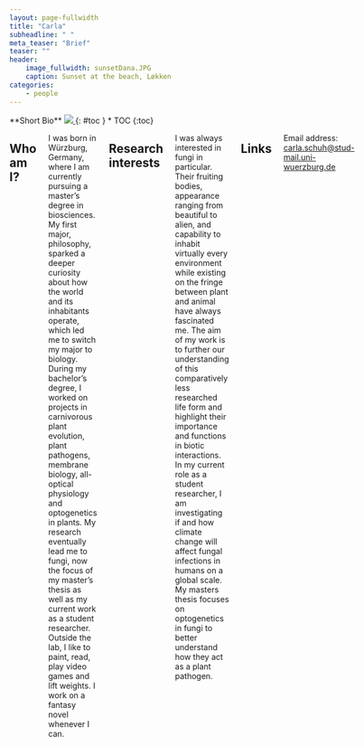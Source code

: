 ```yaml
---
layout: page-fullwidth
title: "Carla"
subheadline: " "
meta_teaser: "Brief"
teaser: ""
header:
    image_fullwidth: sunsetDana.JPG
    caption: Sunset at the beach, Løkken
categories:
    - people
---
```

<!--more-->

<div class="row">
<div class="medium-4 medium-push-8 columns" markdown="1">
<div class="panel radius" markdown="1">
**Short Bio**
<a class="th [radius]" href="{{ site.url }}/images/DeptPic.jpeg">
<img src="{{ site.url }}/images/">
</a>
{: #toc }
*  TOC
{:toc}
</div>
</div><!-- /.medium-4.columns -->



<div class="medium-8 medium-pull-4 columns" markdown="1">



## Who am I?

I was born in Würzburg, Germany, where I am currently pursuing a master’s degree in biosciences. My first major, philosophy, sparked a deeper curiosity about how the world and its inhabitants operate, which led me to switch my major to biology. 
During my bachelor’s degree, I worked on projects in carnivorous plant evolution, plant pathogens, membrane biology, all-optical physiology and optogenetics in plants. 
My research eventually lead me to fungi, now the focus of my master’s thesis as well as my current work as a student researcher.
Outside the lab, I like to paint, read, play video games and lift weights. I work on a fantasy novel whenever I can.

## Research interests

I was always interested in fungi in particular. Their fruiting bodies, appearance ranging from beautiful to alien, and capability to inhabit virtually every environment while existing on the fringe between plant and animal have always fascinated me. The aim of my work is to further our understanding of this comparatively less researched life form and highlight their importance and functions in biotic interactions.
In my current role as a student researcher, I am investigating if and how climate change will affect fungal infections in humans on a global scale. My masters thesis focuses on optogenetics in fungi to better understand how they act as a plant pathogen.




    
## Links

Email address: [carla.schuh@stud-mail.uni-wuerzburg.de](mailto:carla.schuh@stud-mail.uni-wuerzburg.de)

